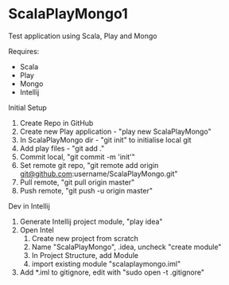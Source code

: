 ScalaPlayMongo1
===============

Test application using Scala, Play and Mongo

Requires:
- Scala
- Play
- Mongo
- Intellij

Initial Setup

1. Create Repo in GitHub
2. Create new Play application - "play new ScalaPlayMongo"
3. In ScalaPlayMongo dir - "git init" to initialise local git
4. Add play files - "git add ."
5. Commit local, "git commit -m 'init'"
6. Set remote git repo, "git remote add origin git@github.com:username/ScalaPlayMongo.git"
7. Pull remote, "git pull origin master"
8. Push remote, "git push -u origin master"

Dev in Intellij

1. Generate Intellij project module, "play idea"
2. Open Intel
	1. Create new project from scratch
	2. Name "ScalaPlayMongo", .idea, uncheck "create module"
	3. In Project Structure, add Module
	4. import existing module "scalaplaymongo.iml"
3. Add *.iml to gitignore, edit with "sudo open -t .gitignore"
